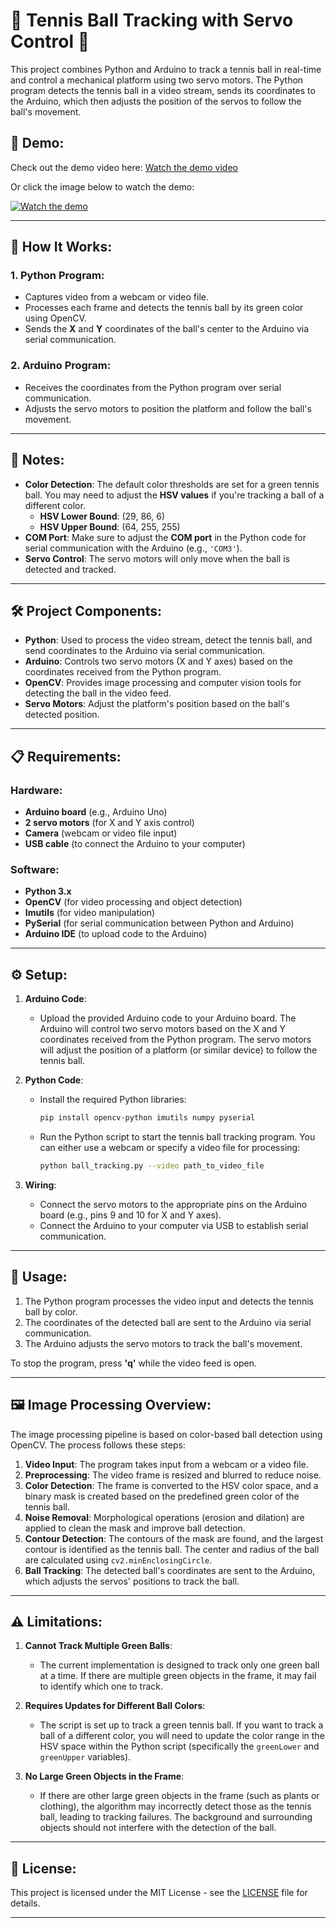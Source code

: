 # 🎾 Tennis Ball Tracking with Servo Control 🚀

This project combines Python and Arduino to track a tennis ball in real-time and control a mechanical platform using two servo motors. The Python program detects the tennis ball in a video stream, sends its coordinates to the Arduino, which then adjusts the position of the servos to follow the ball's movement.

## 🎥 Demo:

Check out the demo video here: [Watch the demo video](https://youtu.be/4kyPQEncLbc)

Or click the image below to watch the demo:

[![Watch the demo](https://img.youtube.com/vi/4kyPQEncLbc/maxresdefault.jpg)](https://youtu.be/4kyPQEncLbc)

---

## 🤖 How It Works:

### 1. **Python Program**:
- Captures video from a webcam or video file.
- Processes each frame and detects the tennis ball by its green color using OpenCV.
- Sends the **X** and **Y** coordinates of the ball's center to the Arduino via serial communication.

### 2. **Arduino Program**:
- Receives the coordinates from the Python program over serial communication.
- Adjusts the servo motors to position the platform and follow the ball's movement.

---

## 📝 Notes:
- **Color Detection**: The default color thresholds are set for a green tennis ball. You may need to adjust the **HSV values** if you're tracking a ball of a different color.
    - **HSV Lower Bound**: (29, 86, 6)
    - **HSV Upper Bound**: (64, 255, 255)
- **COM Port**: Make sure to adjust the **COM port** in the Python code for serial communication with the Arduino (e.g., `'COM3'`).
- **Servo Control**: The servo motors will only move when the ball is detected and tracked.

---

## 🛠️ Project Components:
- **Python**: Used to process the video stream, detect the tennis ball, and send coordinates to the Arduino via serial communication.
- **Arduino**: Controls two servo motors (X and Y axes) based on the coordinates received from the Python program.
- **OpenCV**: Provides image processing and computer vision tools for detecting the ball in the video feed.
- **Servo Motors**: Adjust the platform's position based on the ball's detected position.

---

## 📋 Requirements:

### Hardware:
- **Arduino board** (e.g., Arduino Uno)
- **2 servo motors** (for X and Y axis control)
- **Camera** (webcam or video file input)
- **USB cable** (to connect the Arduino to your computer)

### Software:
- **Python 3.x**
- **OpenCV** (for video processing and object detection)
- **Imutils** (for video manipulation)
- **PySerial** (for serial communication between Python and Arduino)
- **Arduino IDE** (to upload code to the Arduino)

---

## ⚙️ Setup:

1. **Arduino Code**:
   - Upload the provided Arduino code to your Arduino board. The Arduino will control two servo motors based on the X and Y coordinates received from the Python program. The servo motors will adjust the position of a platform (or similar device) to follow the tennis ball.

2. **Python Code**:
   - Install the required Python libraries:
     ```bash
     pip install opencv-python imutils numpy pyserial
     ```
   - Run the Python script to start the tennis ball tracking program. You can either use a webcam or specify a video file for processing:
     ```bash
     python ball_tracking.py --video path_to_video_file
     ```

3. **Wiring**:
   - Connect the servo motors to the appropriate pins on the Arduino board (e.g., pins 9 and 10 for X and Y axes).
   - Connect the Arduino to your computer via USB to establish serial communication.

---

## 🏃 Usage:
1. The Python program processes the video input and detects the tennis ball by color.
2. The coordinates of the detected ball are sent to the Arduino via serial communication.
3. The Arduino adjusts the servo motors to track the ball's movement.

To stop the program, press **'q'** while the video feed is open.

---

## 🖼️ Image Processing Overview:
The image processing pipeline is based on color-based ball detection using OpenCV. The process follows these steps:

1. **Video Input**: The program takes input from a webcam or a video file.
2. **Preprocessing**: The video frame is resized and blurred to reduce noise.
3. **Color Detection**: The frame is converted to the HSV color space, and a binary mask is created based on the predefined green color of the tennis ball.
4. **Noise Removal**: Morphological operations (erosion and dilation) are applied to clean the mask and improve ball detection.
5. **Contour Detection**: The contours of the mask are found, and the largest contour is identified as the tennis ball. The center and radius of the ball are calculated using `cv2.minEnclosingCircle`.
6. **Ball Tracking**: The detected ball's coordinates are sent to the Arduino, which adjusts the servos' positions to track the ball.

---

## ⚠️ Limitations:

1. **Cannot Track Multiple Green Balls**:
   - The current implementation is designed to track only one green ball at a time. If there are multiple green objects in the frame, it may fail to identify which one to track.

2. **Requires Updates for Different Ball Colors**:
   - The script is set up to track a green tennis ball. If you want to track a ball of a different color, you will need to update the color range in the HSV space within the Python script (specifically the `greenLower` and `greenUpper` variables).

3. **No Large Green Objects in the Frame**:
   - If there are other large green objects in the frame (such as plants or clothing), the algorithm may incorrectly detect those as the tennis ball, leading to tracking failures. The background and surrounding objects should not interfere with the detection of the ball.

---

## 📜 License:
This project is licensed under the MIT License - see the [LICENSE](./LICENSE) file for details.

---
